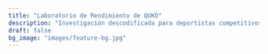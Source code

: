 ```yaml
---
title: "Laboratorio de Rendimiento de QUKO"
description: "Investigación descodificada para deportistas competitivos"
draft: false
bg_image: "images/feature-bg.jpg"
---
```

